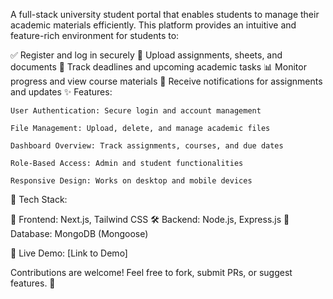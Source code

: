 A full-stack university student portal that enables students to manage their academic materials efficiently. This platform provides an intuitive and feature-rich environment for students to:

✅ Register and log in securely
📂 Upload assignments, sheets, and documents
📅 Track deadlines and upcoming academic tasks
📊 Monitor progress and view course materials
🔔 Receive notifications for assignments and updates
✨ Features:

    User Authentication: Secure login and account management

    File Management: Upload, delete, and manage academic files

    Dashboard Overview: Track assignments, courses, and due dates

    Role-Based Access: Admin and student functionalities

    Responsive Design: Works on desktop and mobile devices

📌 Tech Stack:

🚀 Frontend: Next.js, Tailwind CSS
🛠️ Backend: Node.js, Express.js
💾 Database: MongoDB (Mongoose)

🔗 Live Demo: [Link to Demo]

Contributions are welcome! Feel free to fork, submit PRs, or suggest features. 🚀
